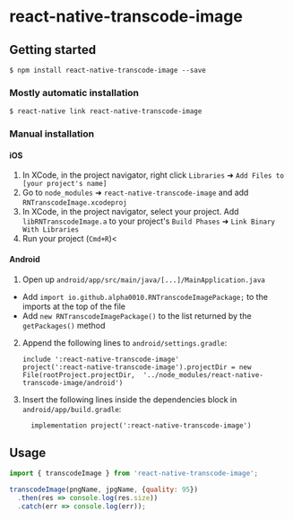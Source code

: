 # react-native-transcode-image

## Getting started

`$ npm install react-native-transcode-image --save`

### Mostly automatic installation

`$ react-native link react-native-transcode-image`

### Manual installation


#### iOS

1. In XCode, in the project navigator, right click `Libraries` ➜ `Add Files to [your project's name]`
2. Go to `node_modules` ➜ `react-native-transcode-image` and add `RNTranscodeImage.xcodeproj`
3. In XCode, in the project navigator, select your project. Add `libRNTranscodeImage.a` to your project's `Build Phases` ➜ `Link Binary With Libraries`
4. Run your project (`Cmd+R`)<

#### Android

1. Open up `android/app/src/main/java/[...]/MainApplication.java`
  - Add `import io.github.alpha0010.RNTranscodeImagePackage;` to the imports at the top of the file
  - Add `new RNTranscodeImagePackage()` to the list returned by the `getPackages()` method
2. Append the following lines to `android/settings.gradle`:
  	```
  	include ':react-native-transcode-image'
  	project(':react-native-transcode-image').projectDir = new File(rootProject.projectDir, 	'../node_modules/react-native-transcode-image/android')
  	```
3. Insert the following lines inside the dependencies block in `android/app/build.gradle`:
  	```
      implementation project(':react-native-transcode-image')
  	```


## Usage
```javascript
import { transcodeImage } from 'react-native-transcode-image';

transcodeImage(pngName, jpgName, {quality: 95})
  .then(res => console.log(res.size))
  .catch(err => console.log(err));
```
